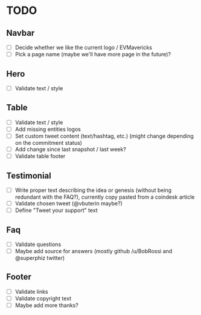# TODO

## Navbar

- [ ] Decide whether we like the current logo / EVMavericks
- [ ] Pick a page name (maybe we'll have more page in the future)?

## Hero

- [ ] Validate text / style

## Table

- [ ] Validate text / style
- [ ] Add missing entities logos
- [ ] Set custom tweet content (text/hashtag, etc.) (might change depending on the commitment status)
- [ ] Add change since last snapshot / last week?
- [ ] Validate table footer

## Testimonial

- [ ] Write proper text describing the idea or genesis (without being redundant with the FAQ?), currently copy pasted from a coindesk article
- [ ] Validate chosen tweet (@vbuterin maybe?)
- [ ] Define "Tweet your support" text

## Faq

- [ ] Validate questions
- [ ] Maybe add source for answers (mostly github /u/BobRossi and @superphiz twitter)

## Footer

- [ ] Validate links
- [ ] Validate copyright text
- [ ] Maybe add more thanks?
